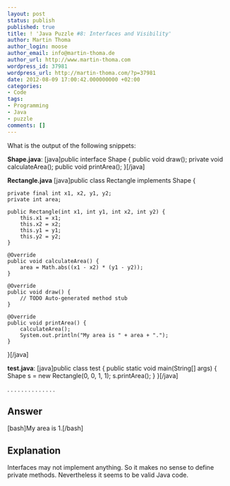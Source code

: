 ```yaml
---
layout: post
status: publish
published: true
title: ! 'Java Puzzle #8: Interfaces and Visibility'
author: Martin Thoma
author_login: moose
author_email: info@martin-thoma.de
author_url: http://www.martin-thoma.com
wordpress_id: 37981
wordpress_url: http://martin-thoma.com/?p=37981
date: 2012-08-09 17:00:42.000000000 +02:00
categories:
- Code
tags:
- Programming
- Java
- puzzle
comments: []
---
```

What is the output of the following snippets:

<strong>Shape.java</strong>:
[java]public interface Shape {
    public void draw();
    private void calculateArea();
    public void printArea();
}[/java]

<strong>Rectangle.java</strong>
[java]public class Rectangle implements Shape {

    private final int x1, x2, y1, y2;
    private int area;

    public Rectangle(int x1, int y1, int x2, int y2) {
        this.x1 = x1;
        this.x2 = x2;
        this.y1 = y1;
        this.y2 = y2;
    }

    @Override
    public void calculateArea() {
        area = Math.abs((x1 - x2) * (y1 - y2));
    }

    @Override
    public void draw() {
        // TODO Auto-generated method stub
    }

    @Override
    public void printArea() {
        calculateArea();
        System.out.println("My area is " + area + ".");
    }

}[/java]

<strong>test.java</strong>:
[java]public class test {
    public static void main(String[] args) {
        Shape s = new Rectangle(0, 0, 1, 1);
        s.printArea();
    }
}[/java]

.
.
.
.
.
.
.
.
.
.
.
.
.
.

<h2>Answer</h2>
[bash]My area is 1.[/bash]

<h2>Explanation</h2>
Interfaces may not implement anything. So it makes no sense to define private methods. Nevertheless it seems to be valid Java code.
